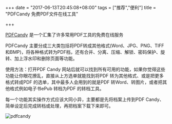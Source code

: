 +++
date = "2017-06-13T20:45:08+08:00"
tags = ["推荐","便利"]
title = "PDFCandy 免费PDF文件在线工具"

+++

[PDFCandy](https://pdfcandy.com/) 是一个汇集了许多常用PDF工具的免费在线服务<!--more-->


PDFCandy 主要分成三大类包括将PDF转成其他格式(Word、JPG、PNG、TIFF和BMP)，将各种格式转为PDF档，还有合并、分离、压缩、解锁、密码保护、旋转、加上浮水印和删除页面等功能。

使用方法：打开PDF Candy 网站后就可以找到所有可用的功能，如果你觉得这些功能让你眼花撩乱，直接从上方选单就能找到将PDF 转为其他格式、或是把更多格式转成PDF 的选单，其中最多人会用到的就是PDF 转Word、转图片，或者把其他格式例如电子书ePub 转档为PDF 的转档工具。


每一个功能其实操作方式应该大同小异，主要都是先将档案上传到PDF Candy、简单设定后完成转档或处理，再把档案下载下来即可。

![pdfcandy](https://image.thum.io/get/width/600/https://pdfcandy.com/)